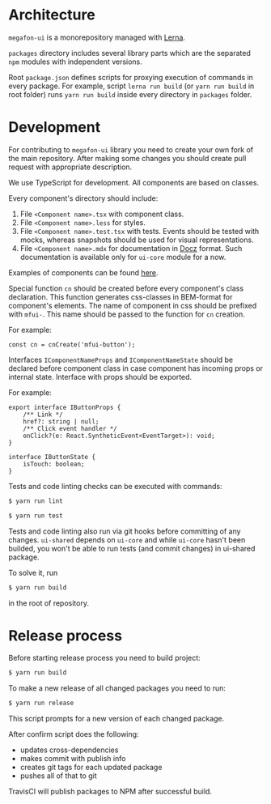 # Architecture

`megafon-ui` is a monorepository managed with [Lerna](https://github.com/lerna/lerna).

`packages` directory includes several library parts which are
the separated `npm` modules with independent versions.

Root `package.json` defines scripts for proxying execution of commands in every package.
For example, script `lerna run build` (or `yarn run build` in
root folder) runs `yarn run build` inside every directory in `packages` folder.

# Development

For contributing to `megafon-ui` library you need to create your own fork of the main repository.
After making some changes you should create pull request with appropriate description.

We use TypeScript for development. All components are based on classes.

Every component's directory should include:

1. File `<Component name>.tsx` with component class.
2. File `<Component name>.less` for styles.
3. File `<Component name>.test.tsx` with tests. Events should be tested with mocks,
whereas snapshots should be used for visual representations.
4. File `<Component name>.mdx` for documentation in [Docz](https://github.com/doczjs/docz) format.
Such documentation is available only for `ui-core` module for a now.

Examples of components can be found [here](https://github.com/MegafonWebLab/megafon-ui/tree/master/packages/ui-core/src).

Special function `cn` should be created before every component's class declaration.
This function generates css-classes in BEM-format for component's elements.
The name of component in css should be prefixed with `mfui-`. This name should be
passed to the function for `cn` creation.

For example:

```
const cn = cnCreate('mfui-button');
```

Interfaces `IComponentNameProps` and `IComponentNameState` should be declared before
component class in case component has incoming props or internal state.
Interface with props should be exported.

For example:

```
export interface IButtonProps {
    /** Link */
    href?: string | null;
    /** Click event handler */
    onClick?(e: React.SyntheticEvent<EventTarget>): void;
}

interface IButtonState {
    isTouch: boolean;
}
```

Tests and code linting checks can be executed with commands:

```bash
$ yarn run lint
```

```bash
$ yarn run test
```

Tests and code linting also run via git hooks before committing of any changes.
`ui-shared` depends on `ui-core` and while `ui-core` hasn't been builded, you won't be able
to run tests (and commit changes) in ui-shared package.

To solve it, run
```bash
$ yarn run build
```
in the root of repository.

# Release process

Before starting release process you need to build project:

```bash
$ yarn run build
```

To make a new release of all changed packages you need to run:

```bash
$ yarn run release
```

This script prompts for a new version of each changed package.

After confirm script does the following:

- updates cross-dependencies
- makes commit with publish info
- creates git tags for each updated package
- pushes all of that to git

TravisCI will publish packages to NPM after successful build.

